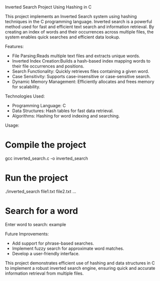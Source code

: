 Inverted Search Project Using Hashing in C

This project implements an Inverted Search system using hashing techniques in the C programming language. Inverted search is a powerful method used for fast and efficient text search and information retrieval. By creating an index of words and their occurrences across multiple files, the system enables quick searches and efficient data lookup.

Features:
- File Parsing:Reads multiple text files and extracts unique words.
- Inverted Index Creation:Builds a hash-based index mapping words to their file occurrences and positions.
- Search Functionality: Quickly retrieves files containing a given word.
- Case Sensitivity: Supports case-insensitive or case-sensitive search.
- Dynamic Memory Management: Efficiently allocates and frees memory for scalability.

Technologies Used:
- Programming Language: C
- Data Structures: Hash tables for fast data retrieval.
- Algorithms: Hashing for word indexing and searching.

Usage:
# Compile the project
gcc inverted_search.c -o inverted_search

# Run the project
./inverted_search file1.txt file2.txt ...

# Search for a word
Enter word to search: example

Future Improvements:
- Add support for phrase-based searches.
- Implement fuzzy search for approximate word matches.
- Develop a user-friendly interface.

This project demonstrates efficient use of hashing and data structures in C to implement a robust inverted search engine, ensuring quick and accurate information retrieval from multiple files.


